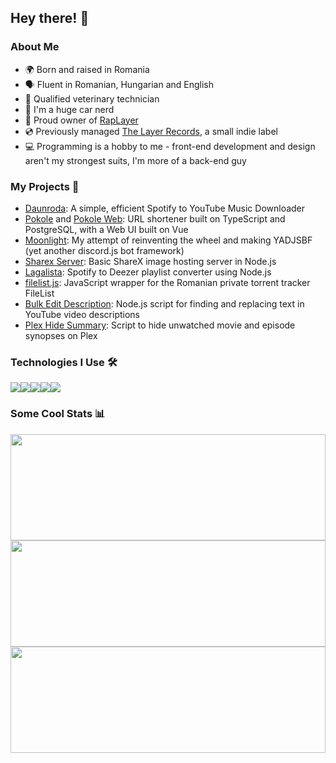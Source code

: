 ## Hey there! 👋

### About Me

- 🌍 Born and raised in Romania
- 🗣️ Fluent in Romanian, Hungarian and English
- 🐾 Qualified veterinary technician
- 🚗 I'm a huge car nerd
- 🎵 Proud owner of [RapLayer](https://layers.yt/rap)
- 💿 Previously managed [The Layer Records](https://layers.yt/records), a small indie label
- 💻 Programming is a hobby to me - front-end development and design aren't my strongest suits, I'm more of a back-end guy

### My Projects 🚀

- [Daunroda](https://github.com/daunroda): A simple, efficient Spotify to YouTube Music Downloader
- [Pokole](https://github.com/alexthemaster/pokole) and [Pokole Web](https://github.com/alexthemaster/pokole-web): URL shortener built on TypeScript and PostgreSQL, with a Web UI built on Vue
- [Moonlight](https://github.com/alexthemaster/moonlight): My attempt of reinventing the wheel and making YADJSBF (yet another discord.js bot framework)
- [Sharex Server](https://github.com/authenticname/sharex-server): Basic ShareX image hosting server in Node.js
- [Lagalista](https://github.com/alexthemaster/lagalista): Spotify to Deezer playlist converter using Node.js
- [filelist.js](https://github.com/alexthemaster/filelist.js): JavaScript wrapper for the Romanian private torrent tracker FileList
- [Bulk Edit Description](https://github.com/layers/bulk-edit-description): Node.js script for finding and replacing text in YouTube video descriptions
- [Plex Hide Summary](https://github.com/alexthemaster/plex-hide-summary): Script to hide unwatched movie and episode synopses on Plex

### Technologies I Use 🛠️

<img src="https://img.shields.io/badge/node.js%20-%2343853D.svg?&style=for-the-badge&logo=node.js&logoColor=white"/><!--
--><img src="https://img.shields.io/badge/postgres-%23316192.svg?&style=for-the-badge&logo=postgresql&logoColor=white"/><!--
--><img src="https://img.shields.io/badge/nginx%20-%23009639.svg?&style=for-the-badge&logo=nginx&logoColor=white"/><!--
--><img src="https://img.shields.io/badge/github%20actions%20-%232671E5.svg?&style=for-the-badge&logo=github%20actions&logoColor=white"/><!--
--><img src="https://img.shields.io/badge/vue.js%20-%2335495e.svg?&style=for-the-badge&logo=vue.js&logoColor=%234FC08D"/>

### Some Cool Stats 📊

<!-- Overall stats -->
<img src="https://github-readme-stats.vercel.app/api?username=alexthemaster&count_private=true&show_icons=true&theme=tokyonight" height="170px" width="100%">
<!-- Top languages -->
<img src="https://github-readme-stats.vercel.app/api/top-langs/?username=alexthemaster&theme=blue-black&layout=compact&title_color=4F8CC9&text_color=9f9f9f&bg_color=151515&hide_border=true&icon_color=4F8CC9" height="170px" width="100%">
<!-- Wakatime -->
<img src="https://github-readme-stats.vercel.app/api/wakatime?username=AlexTheMaster&layout=compact" height="170px" width="100%">
